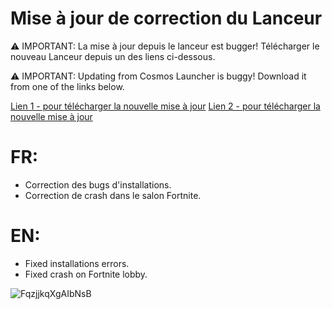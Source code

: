 # Mise à jour de correction du Lanceur
⚠ IMPORTANT: La mise à jour depuis le lanceur est bugger! Télécharger le nouveau Lanceur depuis un des liens ci-dessous.

⚠ IMPORTANT: Updating from Cosmos Launcher is buggy! Download it from one of the links below.

[Lien 1 - pour télécharger la nouvelle mise à jour](https://cosmos-download.pristis.fr/telechargement/pc/windows/launcher/CosmosInstallerV4.01.msi)
[Lien 2 - pour télécharger la nouvelle mise à jour](https://mega.nz/file/iREUjALD#j0HcXO7JGtFpX-1eDP00HzBdtHLm0bEtWNNzP80llng)
# FR:
- Correction des bugs d'installations.
- Correction de crash dans le salon Fortnite.
# EN:
- Fixed installations errors.
- Fixed crash on Fortnite lobby.

![FqzjjkqXgAIbNsB](https://user-images.githubusercontent.com/67761696/224813550-b5470ba5-eb47-4ab0-a3a7-15bfbeb67148.jpg)
